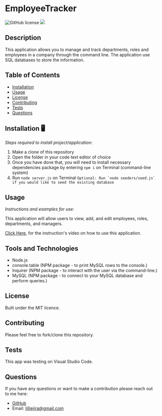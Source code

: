 # EmployeeTracker
![GitHub license](https://img.shields.io/badge/license-MIT-yellow.svg) ![](https://badgen.net/github/status/micromatch/micromatch)


## Description
This application allows you to manage and track departments, roles and employees in a company through the command line. The application use SQL databases to store the information. 

## Table of Contents 
- [Installation](#installation)
- [Usage](#usage)
- [License](#license)
- [Contributing](#contributing)
- [Tests](#tests)
- [Questions](#questions)


## Installation 🖥️
*Steps required to install project/application:*
1.	Make a clone of this repository
2.	Open the folder in your code text editor of choice
3.	Once you have done that, you will need to install necessary dependencies package by entering `npm i` on Terminal (command-line system)
4.  Run `node server.js` on Terminal 
```Optional: Run `node seeders/seed.js` if you would like to seed the existing database```



## Usage 
*Instructions and examples for use:* 

This application will allow users to view, add, and edit employees, roles, departments, and managers.

[Click Here](https://drive.google.com/file/d/1gzucsoQAotu2eKiX06bxsm8wbmRzocC2/view), for the instruction's video on how to use this application.


## Tools and Technologies 
- Node.js
- console.table (NPM package - to print MySQL rows to the console.)
- Inquirer (NPM package - to interact with the user via the command-line.)
- MySQL (NPM package - to connect to your MySQL database and perform queries.)


## License
Built under the MIT licence. 

## Contributing
Please feel free to fork/clone this repository.

## Tests
This app was testing on Visual Studio Code.

## Questions
If you have any questions or want to make a contribution please reach out to me here: 

* [GitHub](https://github.com/lilliemefie/) 
* Email: lilliejira@gmail.com